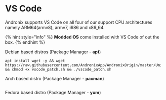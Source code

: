 # VS Code

Andronix supports VS Code on all four of our support CPU architectures namely ARM64\(armv8\), armv7, i686 and x86\_64. 

{% hint style="info" %}
**Modded OS** come installed with VS Code of out the box.
{% endhint %}

Debian based distros \(Package Manager - **apt**\)

```text
apt install wget -y && wget https://raw.githubusercontent.com/AndronixApp/AndronixOrigin/master/Uninstall/vscode_patch.sh && chmod +x vscode_patch.sh && ./vscode_patch.sh
```

Arch based distro \(Package Manager - **pacman**\)

```text

```

Fedora based distro \(Package Manager - **yum**\)

```text

```

